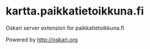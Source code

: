 # kartta.paikkatietoikkuna.fi

Oskari server extension for paikkatietoikkuna.fi

Powered by http://oskari.org
